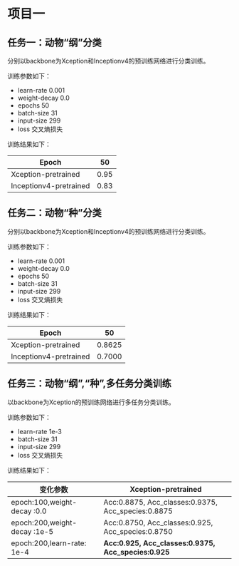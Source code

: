 # 项目一
## 任务一：动物“纲”分类
分别以backbone为Xception和Inceptionv4的预训练网络进行分类训练。

训练参数如下：
- learn-rate 0.001 
- weight-decay 0.0 
- epochs 50 
- batch-size 31 
- input-size 299
- loss 交叉熵损失

训练结果如下：

| Epoch                  | 50     |
| ---------------------- | ------ |
| Xception-pretrained    | 0.95   |
| Inceptionv4-pretrained | 0.83   |

## 任务二：动物“种”分类
分别以backbone为Xception和Inceptionv4的预训练网络进行分类训练。

训练参数如下：
- learn-rate 0.001 
- weight-decay 0.0 
- epochs 50 
- batch-size 31 
- input-size 299
- loss 交叉熵损失

训练结果如下：

| Epoch                  | 50       |
| ---------------------- | -------- |
| Xception-pretrained    | 0.8625   |
| Inceptionv4-pretrained | 0.7000   |

## 任务三：动物“纲”,“种”,多任务分类训练
以backbone为Xception的预训练网络进行多任务分类训练。

训练参数如下：
- learn-rate 1e-3
- batch-size 31 
- input-size 299
- loss 交叉熵损失

训练结果如下：

| 变化参数                      | Xception-pretrained                                |
| ---------------------------- | -------------------------------------------------- |
| epoch:100,weight-decay :0.0  | Acc:0.8875, Acc_classes:0.9375, Acc_species:0.8875 |
| epoch:200,weight-decay :1e-5 | Acc:0.8750, Acc_classes:0.925, Acc_species:0.8750 |
| epoch:200,learn-rate: 1e-4 | **Acc:0.925, Acc_classes:0.9375, Acc_species:0.925** |

